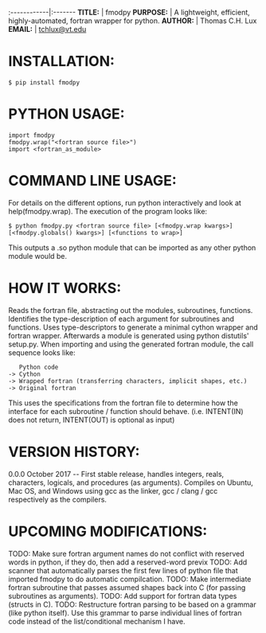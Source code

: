 :------------|:-------
**TITLE:**   | fmodpy
**PURPOSE:** | A lightweight, efficient, highly-automated, fortran wrapper for python.
**AUTHOR:**  | Thomas C.H. Lux
**EMAIL:**   | tchlux@vt.edu

# INSTALLATION:

    $ pip install fmodpy

# PYTHON USAGE:

    import fmodpy
    fmodpy.wrap("<fortran source file>")
    import <fortran_as_module>


# COMMAND LINE USAGE:

  For details on the different options, run python interactively and 
  look at help(fmodpy.wrap). The execution of the program looks like:

    $ python fmodpy.py <fortran source file> [<fmodpy.wrap kwargs>] [<fmodpy.globals() kwargs>] [<functions to wrap>]

  This outputs a <fortran mod name>.so python module that can be
  imported as any other python module would be.


# HOW IT WORKS:

  Reads the fortran file, abstracting out the modules, subroutines,
  functions. Identifies the type-description of each argument for
  subroutines and functions. Uses type-descriptors to generate a
  minimal cython wrapper and fortran wrapper. Afterwards a module is
  generated using python distutils' setup.py. When importing and
  using the generated fortran module, the call sequence looks like:

       Python code
    -> Cython
    -> Wrapped fortran (transferring characters, implicit shapes, etc.)
    -> Original fortran

  This uses the specifications from the fortran file to determine how
  the interface for each subroutine / function should behave. (i.e.
  INTENT(IN) does not return, INTENT(OUT) is optional as input)


# VERSION HISTORY:

 0.0.0
 October 2017 -- First stable release, handles integers, reals,
                 characters, logicals, and procedures (as arguments).
                 Compiles on Ubuntu, Mac OS, and Windows using
                 gcc as the linker, gcc / clang / gcc respectively
                 as the compilers.

# UPCOMING MODIFICATIONS:

TODO: Make sure fortran argument names do not conflict with reserved
      words in python, if they do, then add a reserved-word previx
TODO: Add scanner that automatically parses the first few lines of
      python file that imported fmodpy to do automatic compilcation.
TODO: Make intermediate fortran subroutine that passes assumed
      shapes back into C (for passing subroutines as arguments).
TODO: Add support for fortran data types (structs in C).
TODO: Restructure fortran parsing to be based on a grammar (like
      python itself). Use this grammar to parse individual lines of
      fortran code instead of the list/conditional mechanism I have.
